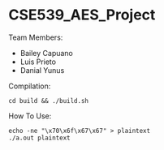 # CSE539_AES_Project

Team Members:
- Bailey Capuano
- Luis Prieto
- Danial Yunus

Compilation:
```
cd build && ./build.sh
```

How To Use:
```
echo -ne "\x70\x6f\x67\x67" > plaintext    
./a.out plaintext
```

